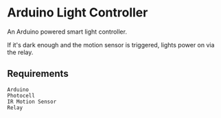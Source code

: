 # Arduino Light Controller
An Arduino powered smart light controller.

If it's dark enough and the motion sensor is triggered, lights power on via the relay.

## Requirements

```
Arduino
Photocell
IR Motion Sensor
Relay
```
